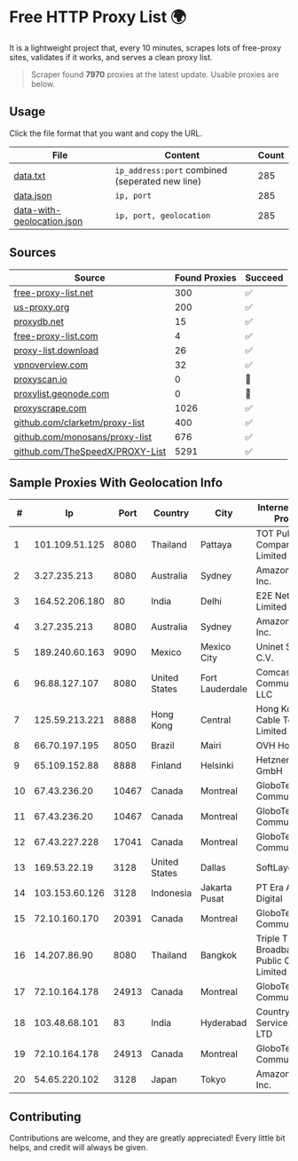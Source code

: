 
# Free HTTP Proxy List 🌍

It is a lightweight project that, every 10 minutes, scrapes lots of free-proxy sites, validates if it works, and serves a clean proxy list.


> Scraper found **7970** proxies at the latest update. Usable proxies are below.

## Usage

Click the file format that you want and copy the URL.


|File|Content|Count|
|----|-------|-----|
|[data.txt](https://raw.githubusercontent.com/themiralay/Proxy-List-World/master/data.txt)|`ip_address:port` combined (seperated new line)|285|
|[data.json](https://raw.githubusercontent.com/themiralay/Proxy-List-World/master/data.json)|`ip, port`|285|
|[data-with-geolocation.json](https://raw.githubusercontent.com/themiralay/Proxy-List-World/master/data-with-geolocation.json)|`ip, port, geolocation`|285|

## Sources

|Source|Found Proxies|Succeed|
|------|-------------|-------|
|[free-proxy-list.net](https://free-proxy-list.net)|300|✅|
|[us-proxy.org](https://www.us-proxy.org)|200|✅|
|[proxydb.net](http://proxydb.net)|15|✅|
|[free-proxy-list.com](https://free-proxy-list.com/?page=&port=&type%5B%5D=http&type%5B%5D=https&up_time=0&search=Search)|4|✅|
|[proxy-list.download](https://www.proxy-list.download/HTTP)|26|✅|
|[vpnoverview.com](https://vpnoverview.com/privacy/anonymous-browsing/free-proxy-servers)|32|✅|
|[proxyscan.io](https://www.proxyscan.io)|0|🚫|
|[proxylist.geonode.com](https://proxylist.geonode.com/api/proxy-list?limit=300&page=1&sort_by=lastChecked&sort_type=desc&protocols=http,https)|0|🚫|
|[proxyscrape.com](https://api.proxyscrape.com/v2/?request=displayproxies&protocol=http&timeout=10000&country=all&ssl=all&anonymity=all)|1026|✅|
|[github.com/clarketm/proxy-list](https://raw.githubusercontent.com/clarketm/proxy-list/master/proxy-list-raw.txt)|400|✅|
|[github.com/monosans/proxy-list](https://raw.githubusercontent.com/monosans/proxy-list/main/proxies/http.txt)|676|✅|
|[github.com/TheSpeedX/PROXY-List](https://raw.githubusercontent.com/TheSpeedX/PROXY-List/master/http.txt)|5291|✅|


## Sample Proxies With Geolocation Info

|#|Ip|Port|Country|City|Internet Service Provider|
|-|--|----|-------|----|-------------------------|
|1|101.109.51.125|8080|Thailand|Pattaya|TOT Public Company Limited|
|2|3.27.235.213|8080|Australia|Sydney|Amazon.com, Inc.|
|3|164.52.206.180|80|India|Delhi|E2E Networks Limited|
|4|3.27.235.213|8080|Australia|Sydney|Amazon.com, Inc.|
|5|189.240.60.163|9090|Mexico|Mexico City|Uninet S.A. de C.V.|
|6|96.88.127.107|8080|United States|Fort Lauderdale|Comcast Cable Communications, LLC|
|7|125.59.213.221|8888|Hong Kong|Central|Hong Kong Cable Television Limited|
|8|66.70.197.195|8050|Brazil|Mairi|OVH Hosting|
|9|65.109.152.88|8888|Finland|Helsinki|Hetzner Online GmbH|
|10|67.43.236.20|10467|Canada|Montreal|GloboTech Communications|
|11|67.43.236.20|10467|Canada|Montreal|GloboTech Communications|
|12|67.43.227.228|17041|Canada|Montreal|GloboTech Communications|
|13|169.53.22.19|3128|United States|Dallas|SoftLayer|
|14|103.153.60.126|3128|Indonesia|Jakarta Pusat|PT Era Awan Digital|
|15|72.10.160.170|20391|Canada|Montreal|GloboTech Communications|
|16|14.207.86.90|8080|Thailand|Bangkok|Triple T Broadband Public Company Limited|
|17|72.10.164.178|24913|Canada|Montreal|GloboTech Communications|
|18|103.48.68.101|83|India|Hyderabad|Country Online Services PVT LTD|
|19|72.10.164.178|24913|Canada|Montreal|GloboTech Communications|
|20|54.65.220.102|3128|Japan|Tokyo|Amazon.com, Inc.|



## Contributing

Contributions are welcome, and they are greatly appreciated! Every
little bit helps, and credit will always be given.

